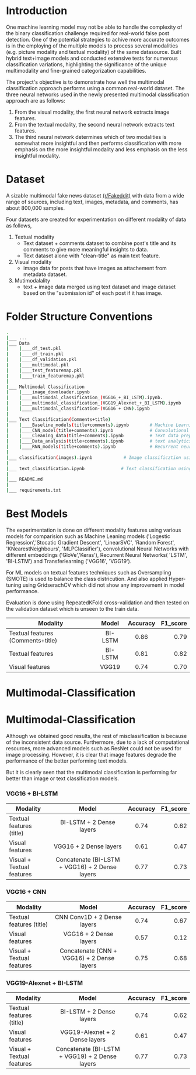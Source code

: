 # Introduction

One machine learning model may not be able to handle the complexity of the binary classification challenge required for real-world false post detection. One of the potential strategies to achive more accurate outcomes is in the employing of the multiple models to process several modalities (e.g. picture modality and textual modality) of the same datasource. Built hybrid text+image models and conducted extensive tests for numerous classification variations, highlighting the significance of the unique multimodality and fine-grained categorization capabilities.

The project's objective is to demonstrate how well the multimodal classification approach performs using a common real-world dataset. 
The three neural networks used in the newly presented multimodal classification approach are as follows: 

1. From the visual modality, the first neural network extracts image features. 
2. From the textual modality, the second neural network extracts text features.
3. The third neural network determines which of two modalities is somewhat more insightful and then performs classification with more emphasis on the more insightful modality and less emphasis on the less insightful modality.

# Dataset
 A sizable multimodal fake news dataset [(r/Fakeddit)](https://github.com/entitize/Fakeddit) with data from a wide range of sources, including text, images, metadata, and comments, has about 800,000 samples.
 
Four datasets are created for experimentation on different modality of data as follows,

1. Textual modality
    - Text dataset + comments dataset to combine post's title and its comments to give more meaningful insights to data.
    - Text dataset alone with "clean-title" as main text feature.
2. Visual modality 
    - image data for posts that have images as attachement from metadata dataset.
3. Mutimodalality
    - text + image data merged using text dataset and image dataset based on the "submission id" of each post if it has image.

# Folder Structure Conventions

```bash
.
|___ ...
|___ Data
|    |____df_test.pkl
|    |____df_train.pkl
|    |____df_validation.pkl
|    |____multimodal.pkl
|    |____test_featuremap.pkl
|    |____train_featuremap.pkl
|
|___ Multimodal Classification
|    |____image_downloader.ipynb                                       # File to download the images from url's using multimodal dataset.
|    |____multimodal_classification_(VGG16_+_BI_LSTM).ipynb.           # Binary classification on multimodal features using VGG16 and BI-LSTM models.
|    |____multimodal_classification_(VGG19_Alexnet_+_BI_LSTM).ipynb    # VGG19 with Alexnet and BI-LSTM models applied on multimoal Binary classification.
|    |____multimodal_classification-(VGG16 + CNN).ipynb                # VGG16 and CNN models with Conv1D, maxpooling layers.
|
|___ Text Classification(Comments+title)
|    |____Baseline_models(title+comments).ipynb        # Machine Learning Algorithms such as MLP Classifier, SGD, linear SVC etc.
|    |____CNN_model(title+comments).ipynb              # Convolutional neural networks with different word embeddings
|    |____Cleaning_data(title+comments).ipynb          # Text data preprocessing such as cleaning and removing unnecessary features and noise.
|    |____Data_analysis(title+comments).ipynb          # text analytics to find patterns across hundreds of texts and produces graphs.
|    |____RNN_models(title+comments).ipynb             # Recurrent neural networks namely LSTM and Bidirectional LSTM.
|
|___ classification(images).ipynb            # Image classificztion using basic ML models and applying oversampling, also used neural networks such as CNN, VGG16 and VGG19 for Transfer learning with fine-tuning.
|
|___ text_classification.ipynb              # Text classification using all the methods and models from above mentioned "Text classification" file without comments data.
|
|___ README.md
|
|___ requirements.txt
```

#  Best Models
         
   The experimentation is done on different modality features using various models for comparision such as Machine Leaning models ('Logestic Regression','Stocatic Gradient Descent', 'LinearSVC', 'Random Forest', 'KNearestNeighbours', 'MLPClassifier'), convolutional Neural Networks with different embeddings ('GloVe','Keras'), Recurrent Neural Networks( 'LSTM', 'BI-LSTM') and Transferlearning ('VGG16', 'VGG19').
         
   For ML models on textual features techniques such as Oversampling (SMOTE) is used to balance the class districution. And also applied Hyper-tuning using GridserachCV which did not show any improvement in model performance.
         
   Evaluation is done using RepeatedKFold cross-validation and then tested on the validation dataset which is unseen to the train data.


| Modality                                | Model         | Accuracy  | F1_score  |
| --------------------------------------- |:-------------:|:---------:| ---------:|
| Textual features   (Comments+title)     | BI-LSTM       |       0.86|       0.79|
| Textual features                        | BI-LSTM       |       0.81|       0.82|
| Visual  features                        | VGG19         |       0.74|       0.70|


# Multimodal-Classification

# Multimodal-Classification

  Although we obtained good results, the rest of misclassification is because of the inconsistent data source. Furthermore, due to a lack of computational resources, more advanced models such as ResNet could not be used for image processing. However, it is clear that image features degrade the performance of the better performing text models.

  But it is clearly seen that the multimodal classification is performing far better than image or text classification models.
  
  ### VGG16 + BI-LSTM

| Modality                                | Model                                             | Accuracy  | F1_score  |
| --------------------------------------- |:-------------------------------------------------:|:---------:| ---------:|
| Textual features   (title)              | BI-LSTM + 2 Dense layers                          |       0.74|       0.62|
| Visual features                         | VGG16 + 2 Dense layers                            |       0.61|       0.47|
| Visual + Textual features               | Concatenate (BI-LSTM + VGG16) + 2 Dense layers    |       0.77|       0.73|


###  VGG16 + CNN 

| Modality                                | Model                                             | Accuracy  | F1_score  |
| --------------------------------------- |:-------------------------------------------------:|:---------:| ---------:|
| Textual features   (title)              | CNN          Conv1D  + 2 Dense layers             |       0.74|       0.67|
| Visual features                         | VGG16 +      2 Dense layers                       |       0.57|       0.12|
| Visual + Textual features               | Concatenate (CNN + VGG16) + 2 Dense layers        |       0.75|       0.68|


### VGG19-Alexnet + BI-LSTM


| Modality                                | Model                                             | Accuracy  | F1_score  |
| --------------------------------------- |:-------------------------------------------------:|:---------:| ---------:|
| Textual features   (title)              | BI-LSTM + 2 Dense layers                          |       0.74|       0.62|
| Visual features                         | VGG19-Alexnet + 2 Dense layers                    |       0.61|       0.47|
| Visual + Textual features               | Concatenate (BI-LSTM + VGG19) + 2 Dense layers    |       0.77|       0.73|







